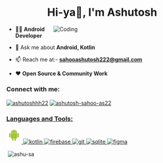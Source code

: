 <h1 align="center">Hi-ya👋, I'm Ashutosh</h1>
<img align="right" alt="Coding" width="380" margin"500" src="https://miro.medium.com/max/1360/1*IRGHmiGsa16stedQvIaZfw.gif">



- 👨‍💻 **Android Developer**

- 💬 Ask me about **Android, Kotlin**

- 📫 Reach me at:- **sahooashutosh222@gmail.com**

- ❤️ **Open Source & Community Work** 

<h3 align="left">Connect with me:</h3>
<p align="left">
<a href="https://twitter.com/ashutoshhh22" target="blank"><img align="center" src="https://raw.githubusercontent.com/rahuldkjain/github-profile-readme-generator/master/src/images/icons/Social/twitter.svg" alt="ashutoshhh22" height="30" width="40" /></a>
<a href="https://linkedin.com/in/ashutosh-sahoo-as22" target="blank"><img align="center" src="https://raw.githubusercontent.com/rahuldkjain/github-profile-readme-generator/master/src/images/icons/Social/linked-in-alt.svg" alt="ashutosh-sahoo-as22" height="30" width="40" />
</p>

<h3 align="left">Languages and Tools:</h3>
<p align="left">
<a href="https://developer.android.com" target="_blank" rel="noreferrer"> <img src="https://raw.githubusercontent.com/devicons/devicon/master/icons/android/android-original-wordmark.svg" alt="android" width="40" height="40"/> 
  <a href="https://kotlinlang.org" target="_blank" rel="noreferrer"> <img src="https://www.vectorlogo.zone/logos/kotlinlang/kotlinlang-icon.svg" alt="kotlin" width="40" height="40"/> </a> 
 </a> <a href="https://firebase.google.com/" target="_blank" rel="noreferrer"> <img src="https://www.vectorlogo.zone/logos/firebase/firebase-icon.svg" alt="firebase" width="40" height="40"/> 
 </a> <a href="https://git-scm.com/" target="_blank" rel="noreferrer"> <img src="https://www.vectorlogo.zone/logos/git-scm/git-scm-icon.svg" alt="git" width="40" height="40"/> </a> 
<a href="https://www.sqlite.org/" target="_blank" rel="noreferrer"> <img src="https://www.vectorlogo.zone/logos/sqlite/sqlite-icon.svg" alt="sqlite" width="40" height="40"/> </a>
<a href="https://www.figma.com/" target="_blank" rel="noreferrer"> <img src="https://www.vectorlogo.zone/logos/figma/figma-icon.svg" alt="figma" width="40" height="40"/> </a></p>

<p>&nbsp;<img align="center" src="https://github-readme-stats.vercel.app/api?username=ashu-sa&show_icons=true&locale=en" alt="ashu-sa" /></p>

